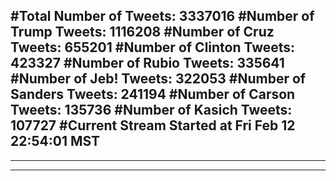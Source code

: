 #Total Number of Tweets: 3337016 
#Number of Trump Tweets: 1116208
#Number of Cruz Tweets: 655201
#Number of Clinton Tweets: 423327
#Number of Rubio Tweets: 335641
#Number of Jeb! Tweets: 322053
#Number of Sanders Tweets: 241194
#Number of Carson Tweets: 135736
#Number of Kasich Tweets: 107727
#Current Stream Started at Fri Feb 12 22:54:01 MST
---
---
---
